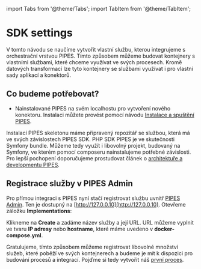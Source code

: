 import Tabs from '@theme/Tabs';
import TabItem from '@theme/TabItem';

# SDK settings

V tomto návodu se naučíme vytvořit vlastní službu, kterou integrujeme s orchestrační vrstvou PIPES. Tímto způsobem můžeme budovat kontejnery s vlastními službami, které chceme využívat ve svých procesech. Kromě datových transformací lze tyto kontejnery se službami využívat i pro vlastní sady aplikací a konektorů.

## Co budeme potřebovat?
- Nainstalované PIPES na svém localhostu pro vytvoření nového konektoru. Instalaci můžete provést pomocí návodu [Instalace a spuštění PIPES](../get-started/installation).

Instalací PIPES skeletonu máme připravený repozitář se službou, která má ve svých závislostech PIPES SDK. PHP SDK PIPES je ve skutečnosti Symfony bundle. Můžeme tedy využít i libovolný projekt, budovaný na Symfony, ve kterém pomocí composeru nainstalujeme potřebné závislosti. Pro lepší pochopení doporučujeme prostudovat článek o [architektuře a developmentu PIPES](../get-started/architecture).


## Registrace služby v PIPES Admin
Pro přímou integraci s PIPES nyní stačí registrovat službu uvnitř [PIPES Admin](../admin/admin.md). Ten je dostupný na [http://127.0.0.10](http://127.0.0.10). Otevřeme záložku **Implementations**:


Klikneme na **Create** a zadáme název služby a její URL. URL můžeme vyplnit ve tvaru **IP adresy** nebo **hostname**, které máme uvedeno v **docker-compose.yml**.


Gratulujeme, tímto způsobem můžeme registrovat libovolné množství služeb, které poběží ve svých kontejnerech a budeme je mít k dispozici pro budování procesů a integrací. Pojďme si tedy vytvořit náš [první proces](../tutorials/first-process).
